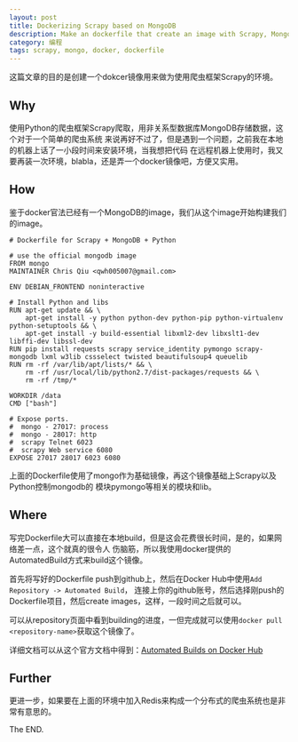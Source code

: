 ```yaml
---
layout: post
title: Dockerizing Scrapy based on MongoDB
description: Make an dockerfile that create an image with Scrapy, MongoDB based on Python2
category: 编程
tags: scrapy, mongo, docker, dockerfile
---
```


这篇文章的目的是创建一个dokcer镜像用来做为使用爬虫框架Scrapy的环境。
<!--more-->

## Why

使用Python的爬虫框架Scrapy爬取，用非关系型数据库MongoDB存储数据，这个对于一个简单的爬虫系统
来说再好不过了，但是遇到一个问题，之前我在本地的机器上话了一小段时间来安装环境，当我想把代码
在远程机器上使用时，我又要再装一次环境，blabla，还是弄一个docker镜像吧，方便又实用。

## How

鉴于docker官法已经有一个MongoDB的image，我们从这个image开始构建我们的image。

```
# Dockerfile for Scrapy + MongoDB + Python

# use the official mongodb image
FROM mongo
MAINTAINER Chris Qiu <qwh005007@gmail.com>

ENV DEBIAN_FRONTEND noninteractive

# Install Python and libs
RUN apt-get update && \
    apt-get install -y python python-dev python-pip python-virtualenv python-setuptools && \
    apt-get install -y build-essential libxml2-dev libxslt1-dev libffi-dev libssl-dev
RUN pip install requests scrapy service_identity pymongo scrapy-mongodb lxml w3lib cssselect twisted beautifulsoup4 queuelib
RUN rm -rf /var/lib/apt/lists/* && \
    rm -rf /usr/local/lib/python2.7/dist-packages/requests && \
    rm -rf /tmp/*

WORKDIR /data
CMD ["bash"]

# Expose ports.
#  mongo - 27017: process
#  mongo - 28017: http
#  scrapy Telnet 6023
#  scrapy Web service 6080
EXPOSE 27017 28017 6023 6080
```

上面的Dockerfile使用了mongo作为基础镜像，再这个镜像基础上Scrapy以及Python控制mongodb的
模块pymongo等相关的模块和lib。

## Where

写完Dockerfile大可以直接在本地build，但是这会花费很长时间，是的，如果网络差一点，这个就真的很令人
伤脑筋，所以我使用docker提供的AutomatedBuild方式来build这个镜像。

首先将写好的Dockerfile push到github上，然后在Docker Hub中使用`Add Repository -> Automated Build`，
连接上你的github账号，然后选择刚push的Dockerfile项目，然后create images，这样，一段时间之后就可以。

可以从repository页面中看到building的进度，一但完成就可以使用`docker pull <repository-name>`获取这个镜像了。

详细文档可以从这个官方文档中得到：[Automated Builds on Docker Hub](https://docs.docker.com/docker-hub/builds/)

## Further

更进一步，如果要在上面的环境中加入Redis来构成一个分布式的爬虫系统也是非常有意思的。

The END.
